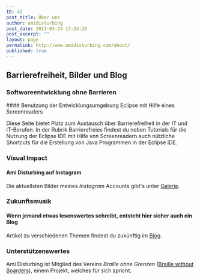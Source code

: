 ```yaml
---
ID: 42
post_title: Über uns
author: amidisturbing
post_date: 2017-03-24 17:24:26
post_excerpt: ""
layout: page
permalink: http://www.amidisturbing.com/about/
published: true
---
```

## Barrierefreiheit, Bilder und Blog
<h3>Softwareentwicklung ohne Barrieren</h3>
#### Benutzung der Entwicklungsumgebung Eclipse mit Hilfe eines Screenreaders

Diese Seite bietet Platz zum Austausch über Barrierefreiheit in der IT und IT-Berufen. In der Rubrik Barrierefreies findest du neben Tutorials für die Nutzung der Eclipse IDE mit Hilfe von Screenreadern auch nützliche Shortcuts für die Erstellung von Java Programmen in der Eclipse IDE.

### Visual Impact
#### Ami Disturbing auf Instagram
Die aktuellsten Bilder meines *Instagram* Accounts gibt's unter [Galerie](http://www.amidisturbing.com/gallery/).

### Zukunftsmusik
#### Wenn jemand etwas lesenswertes schreibt, entsteht hier sicher auch ein Blog
Artikel zu verschiedenen Themen findest du zukünftig im [Blog](http://www.amidisturbing.com/blog/).

### Unterstützenswertes
Ami Disturbing ist Mitglied des Vereins *Braille ohne Grenzen* ([Braille without Boarders](http://www.braillewithoutborders.org/)), einem Projekt, welches für sich spricht.